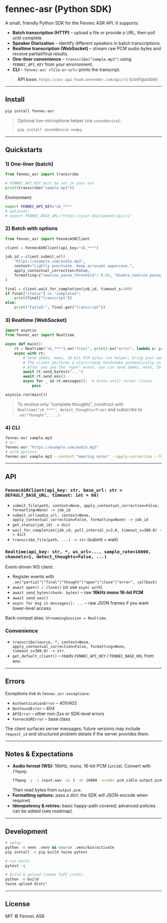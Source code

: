 # fennec-asr (Python SDK)

A small, friendly Python SDK for the Fennec ASR API. It supports:

- **Batch transcription (HTTP)** – upload a file or provide a URL, then poll until complete.
- **Speaker Diarization** – identify different speakers in batch transcriptions.
- **Realtime transcription (WebSocket)** – stream raw PCM audio bytes and receive partial/final results.
- **One-liner convenience** – `transcribe("sample.mp3")` using `FENNEC_API_KEY` from your environment.
- **CLI** – `fennec-asr <file-or-url>` prints the transcript.

> **API base:** `https://asr-api-hso0.onrender.com/api/v1` (configurable)

---

## Install

```bash
pip install fennec-asr
```

> Optional live-microphone helper (via `sounddevice`):
>
> ```bash
> pip install sounddevice numpy
> ```

---

## Quickstarts

### 1) One-liner (batch)

```python
from fennec_asr import transcribe

# FENNEC_API_KEY must be set in your env
print(transcribe("sample.mp3"))
```

Environment:

```bash
export FENNEC_API_KEY="sk_***"
# optional:
# export FENNEC_BASE_URL="https://your-deployment/api/v1"
```

### 2) Batch with options

```python
from fennec_asr import FennecASRClient

client = FennecASRClient(api_key="sk_***")

job_id = client.submit_url(
    "https://example.com/audio.mp3",
    context="Lightly punctuate. Keep acronyms uppercase.",
    apply_contextual_correction=False,
    formatting={"newline_pause_threshold": 0.65, "double_newline_pause_threshold": 0.7},
)

final = client.wait_for_completion(job_id, timeout_s=300)
if final["status"] == "completed":
    print(final["transcript"])
else:
    print("Failed:", final.get("transcript"))
```

### 3) Realtime (WebSocket)

```python
import asyncio
from fennec_asr import Realtime

async def main():
    rt = Realtime("sk_***").on("final", print).on("error", lambda e: print("ERR:", e))
    async with rt:
        # Send 16kHz, mono, 16-bit PCM bytes (no helper; bring your own frames)
        # The client performs a start/ready handshake automatically on enter.
        # After you see the "open" event, you can send 16kHz, mono, 16-bit PCM:
        await rt.send_bytes(b"...")
        await rt.send_eos()
        async for _ in rt.messages():  # drain until server closes
            pass

asyncio.run(main())
```

> To receive only “complete thoughts”, construct with `Realtime("sk_***", detect_thoughts=True)`
> and subscribe to `.on("thought", ...)`.

### 4) CLI

```bash
fennec-asr sample.mp3
# or:
fennec-asr "https://example.com/audio.mp3"
# with options:
fennec-asr sample.mp3 --context "meeting notes" --apply-correction --formatting '{"newline_pause_threshold":0.65}'
```

---

## API

### `FennecASRClient(api_key: str, base_url: str = DEFAULT_BASE_URL, timeout: int = 60)`

- `submit_file(path, context=None, apply_contextual_correction=False, formatting=None) -> job_id`
- `submit_url(audio_url, context=None, apply_contextual_correction=False, formatting=None) -> job_id`
- `get_status(job_id) -> dict`
- `wait_for_completion(job_id, poll_interval_s=3.0, timeout_s=300.0) -> dict`
- `transcribe_file(path, ...) -> str` (submit + wait)

### `Realtime(api_key: str, *, ws_url=..., sample_rate=16000, channels=1, detect_thoughts=False, ...)`

Event-driven WS client:

- Register events with `.on("partial"|"final"|"thought"|"open"|"close"|"error", callback)`
- `await open() / close()` (or use `async with`)
- `await send_bytes(chunk: bytes)` – raw **16kHz mono 16-bit PCM**
- `await send_eos()`
- `async for msg in messages(): ...` – raw JSON frames if you want lower-level access

Back-compat alias: `StreamingSession = Realtime`.

### Convenience

- `transcribe(source, *, context=None, apply_contextual_correction=False, formatting=None, timeout_s=300.0) -> str`
- `get_default_client()` – reads `FENNEC_API_KEY` / `FENNEC_BASE_URL` from env.

---

## Errors

Exceptions live in `fennec_asr.exceptions`:

- `AuthenticationError` – 401/403
- `NotFoundError` – 404
- `APIError` – other non-2xx or SDK-level errors
- `FennecASRError` – base class

The client surfaces server messages; future versions may include `request_id` and structured problem details if the server provides them.

---

## Notes & Expectations

- **Audio format (WS):** 16kHz, mono, 16-bit PCM (`int16`). Convert with `ffmpeg`:
  ```bash
  ffmpeg -y -i input.wav -ac 1 -ar 16000 -acodec pcm_s16le output.pcm
  ```
  Then read bytes from `output.pcm`.
- **Formatting options:** pass a dict; the SDK will JSON-encode when required.
- **Idempotency & retries:** basic happy-path covered; advanced policies can be added (see roadmap).

---

## Development

```bash
# setup
python -m venv .venv && source .venv/bin/activate
pip install -U pip build twine pytest

# run tests
pytest -q

# build & upload (needs PyPI creds)
python -m build
twine upload dist/*
```

---

## License

MIT © Fennec ASR
